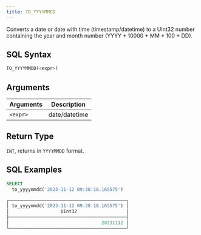 ```yaml
---
title: TO_YYYYMMDD
---
```


Converts a date or date with time (timestamp/datetime) to a UInt32 number containing the year and month number (YYYY * 10000 + MM * 100 + DD).
## SQL Syntax

```sql
TO_YYYYMMDD(<expr>)
```

## Arguments

| Arguments | Description   |
|-----------|---------------|
| `<expr>`  | date/datetime |

## Return Type

`INT`, returns in `YYYYMMDD` format.

## SQL Examples

```sql
SELECT
  to_yyyymmdd('2023-11-12 09:38:18.165575')

┌───────────────────────────────────────────┐
│ to_yyyymmdd('2023-11-12 09:38:18.165575') │
│                   UInt32                  │
├───────────────────────────────────────────┤
│                                  20231112 │
└───────────────────────────────────────────┘
```
